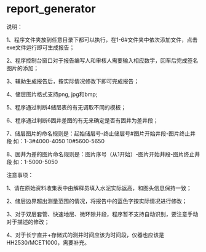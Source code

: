 # report_generator

说明：

1、程序文件夹放到任意目录下都可以执行，在1-6#文件夹中依次添加文件，点击exe文件运行即可生成报告；

2、程序控制台窗口对于报告编写人和审核人需要输入相应数字，回车后完成签名图片的添加；

3、辅助生成报告后，按实际情况修改下即可完成报告；

4、储层图片格式支持png, jpg和bmp;

5、程序通过判断4储层表的有无调取不同的模板；

6、程序通过判断6固井差图的有无来确定是否有固井为差井段；

7、储层图片的命名规则是：起始储层号-终止储层号#图片开始井段-图片终止井段 如：1-3#4000-4050 10#5600-5650

8、固井为差的图片命名规则是：图片序号（从1开始）-图片开始井段-图片终止井段 如：1-5000-5050

注意事项：


1、请在原始资料收集表中由解释员填入水泥实际返高，和图头信息保持一致；

2、储层边界超出测量范围的情况，将报告中的蓝色字按实际情况进行修改；

3、对于双层套管、快速地层、微环隙井段，程序暂不支持自动识别，要注意手动对于描述的修改；

4、对于长宁直井+存储式的测井时间应该为时间段，仪器也应该是HH2530/MCET1000，需要补充。